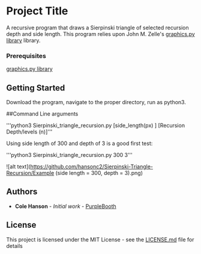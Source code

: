 # Project Title

A recursive program that draws a Sierpinski triangle of selected recursion depth and side length. This program relies upon John M. Zelle's [graphics.py library](https://mcsp.wartburg.edu//zelle/python/graphics.py) library.

### Prerequisites

[graphics.py library](https://mcsp.wartburg.edu//zelle/python/graphics.py)

## Getting Started

Download the program, navigate to the proper directory, run as python3.

##Command Line arguments

'''python3 Sierpinski_triangle_recursion.py [side_length(px) ] [Recursion Depth/levels (n)]'''

Using side length of 300 and depth of 3 is a good first test:

'''python3 Sierpinski_triangle_recursion.py 300 3'''

![alt text](https://github.com/hansonc2/Sierpinski-Triangle-Recursion/Example (side length = 300, depth = 3).png)



## Authors

* **Cole Hanson** - *Initial work* - [PurpleBooth](https://github.com/PurpleBooth)


## License

This project is licensed under the MIT License - see the [LICENSE.md](LICENSE.md) file for details
